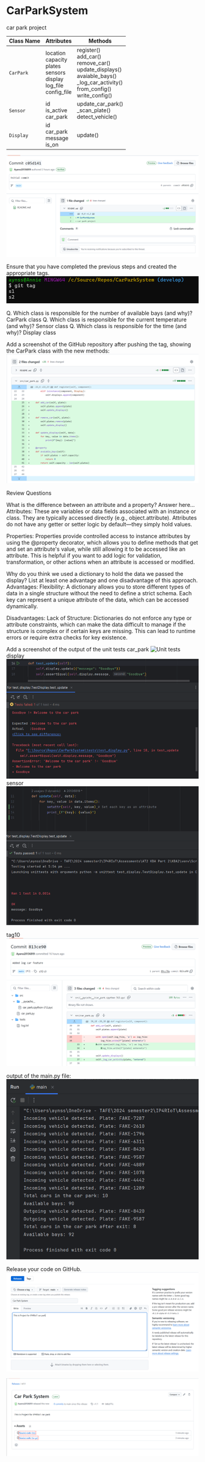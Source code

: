 # CarParkSystem
car park project

| Class Name | Attributes                                                                         | Methods                                                                                                                                          |
| ---------- |------------------------------------------------------------------------------------|--------------------------------------------------------------------------------------------------------------------------------------------------|
| `CarPark`    | location<br/>capacity<br/>plates<br/>sensors<br/>display<br/>log_file<br/>config_file | register()<br/>add_car()<br/>remove_car()<br/>update_displays()<br/>avaiable_bays()<br/>_log_car_activity()<br/>from_config()<br/>write_config() |
| `Sensor`     | id<br/>is_active<br/>car_park                                                      | update_car_park()<br/>_scan_plate()<br/>detect_vehicle()                                                                                         |
| `Display`    | id<br/>car_park<br/>message<br/>is_on                                              | update()                                                                                                                                         |

![Initial commit](images/mu_image.png)

Ensure that you have completed the previous steps and created the appropriate tags. 
![git tag](images/git-tag.png)

Q. Which class is responsible for the number of available bays (and why)?
    CarPark class
Q. Which class is responsible for the current temperature (and why)?
    Sensor class
Q. Which class is responsible for the time (and why)?
    Display class

Add a screenshot of the GitHub repository after pushing the tag, showing the CarPark class with the new methods:
![methods of carpark](images/methods-of-carpark.png)

Review Questions

What is the difference between an attribute and a property? Answer here...
Attributes: These are variables or data fields associated with an instance or class. 
They are typically accessed directly (e.g., object.attribute). 
Attributes do not have any getter or setter logic by default—they simply hold values.

Properties: Properties provide controlled access to instance attributes by using the @property decorator, 
which allows you to define methods that get and set an attribute's value, while still allowing it to be accessed like an attribute. 
This is helpful if you want to add logic for validation, transformation, or other actions when an attribute is accessed or modified.

Why do you think we used a dictionary to hold the data we passed the display? List at least one advantage and one disadvantage of this approach. 
Advantages:
Flexibility: A dictionary allows you to store different types of data in a single structure without the need to define a strict schema. 
Each key can represent a unique attribute of the data, which can be accessed dynamically.

Disadvantages:
Lack of Structure: Dictionaries do not enforce any type or attribute constraints, 
which can make the data difficult to manage if the structure is complex or if certain keys are missing. 
This can lead to runtime errors or require extra checks for key existence.

Add a screenshot of the output of the unit tests
car_park
![Unit tests](images/unit-tests_car_park.png)
display
![Unit tests](images/unit-tests-display1.png)
sensor
![Unit tests](images/unit-tests-display2.png)

tag10
![Added methods to the car park class](images/methods-to-car-park.png)

output of the main.py file:
![Main.py output](images/main-py.png)

Release your code on GitHub. 
![Create a release](images/create-release.png)

![Publish a release](images/publish-release.png)
